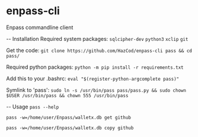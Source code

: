 # enpass-cli
Enpass commandline client

-- Installation
Required system packages: `sqlcipher-dev` `python3` `xclip` `git`

Get the code:             `git clone https://github.com/HazCod/enpass-cli pass && cd pass/`

Required python packages: `python -m pip install -r requirements.txt`

Add this to your .bashrc: `eval "$(register-python-argcomplete pass)"`

Symlink to 'pass':	  `sudo ln -s /usr/bin/pass pass/pass.py && sudo chown $USER /usr/bin/pass && chown 555 /usr/bin/pass`


-- Usage
`pass --help`

`pass -w=/home/user/Enpass/walletx.db get github`

`pass -w=/home/user/Enpass/walletx.db copy github`
